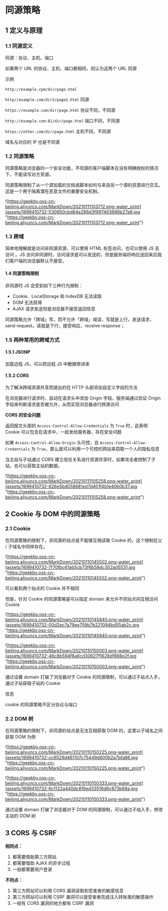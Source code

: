 
# [](#%E5%90%8C%E6%BA%90%E7%AD%96%E7%95%A5)同源策略

## [](#1-%E5%AE%9A%E4%B9%89%E4%B8%8E%E5%8E%9F%E7%90%86)1 定义与原理

### [](#11-%E5%90%8C%E6%BA%90%E5%AE%9A%E4%B9%89)1.1 同源定义

同源：协议、主机、端口

如果两个 URL 的协议、主机、端口都相同，则认为这两个 URL 同源

示例

`http://example.cpm/dir/page.html`

`http//example.com/dir2/page2.html` 同源

`https://example.com/dir/page.html` 协议不同，不同源

`http://example.com:81/dir/page.html` 端口不同，不同源

`https://other.com/dir/page.html` 主机不同，不同源

域名与对应的 IP 也是不同源

### [](#12-%E5%90%8C%E6%BA%90%E7%AD%96%E7%95%A5)1.2 同源策略

同源策略是浏览器的一个安全功能，不同源的客户端脚本在没有明确授权的情况下，不能读写对方资源。

同源策略限制了从一个源加载的文档或脚本如何与来自另一个源的资源进行交互。这是一个用于隔离潜在恶意文件的重要安全机制。

![https://geekby.oss-cn-beijing.aliyuncs.com/MarkDown/20210111103712.png-water_print](assets/1699410732-530650cbd84e288d3f997463686b27a6.jpg "https://geekby.oss-cn-beijing.aliyuncs.com/MarkDown/20210111103712.png-water_print")

### [](#13-%E8%B7%A8%E5%9F%9F)1.3 跨域

简单地理解就是访问非同源资源，可以使用 HTML 标签访问，也可以使用 JS 去访问 。JS 访问非同源时，访问请求是可以发送的，但是服务端将响应送回来后我们客户端的浏览器默认不接受。

#### [](#14-%E5%90%8C%E6%BA%90%E7%AD%96%E7%95%A5%E9%99%90%E5%88%B6)1.4 同源策略限制

非同源时 JS 会受到如下三种行为限制：

-   Cookie、LocalStorage 和 IndexDB 无法读取
-   DOM 无法获得
-   AJAX 请求发送但是浏览器不接受返回信息

同源策略允许「跨域」写，而不允许「跨域」域读，写就是上行，发送请求，send request，读就是下行，接受响应，receive response；

### [](#15-%E4%B8%A4%E7%A7%8D%E5%B8%B8%E7%94%A8%E7%9A%84%E8%B7%A8%E5%9F%9F%E6%96%B9%E5%BC%8F)1.5 两种常用的跨域方式

#### [](#151-jsonp)1.5.1 JSONP

加载远程 JS，可以把远程 JS 中数据带进来

#### [](#152-cors)1.5.2 CORS

为了解决跨域资源共享而提出的在 HTTP 头部添加自定义字段的方法

在浏览器进行请求时，自动在请求头中添加 Origin 字段，服务端通过验证 Origin 字段来判断请求是否被允许，从而实现浏览器进行跨源访问

**CORS 的安全问题**

返回报文头部的 `Access-Control-Allow-Credentials` 为 `True` 时，这表明 Cookie 可以包含在请求中，一起发给服务器，存在安全问题

如果 `Access-Control-Allow-Origin` 头可控，且 `Access-Control-Allow-Credentials` 为 `True`，那么就可以利用一个可控的网站来窃取一个人的隐私信息

当主站与子站通过 CORS 建立信任关系进行资源共享时，如果攻击者控制了子站，也可以获取主站的数据。

![https://geekby.oss-cn-beijing.aliyuncs.com/MarkDown/20210111105258.png-water_print](assets/1699410732-826e5bd058681ed7d401f4b1e40b0b37.jpg "https://geekby.oss-cn-beijing.aliyuncs.com/MarkDown/20210111105258.png-water_print")

## [](#2-cookie-%E4%B8%8E-dom-%E4%B8%AD%E7%9A%84%E5%90%8C%E6%BA%90%E7%AD%96%E7%95%A5)2 Cookie 与 DOM 中的同源策略

### [](#21-cookie)2.1 Cookie

在同源策略的限制下，非同源的站点是不能够互相读取 Cookie 的，这个限制在父 / 子域名中同样存在。

![https://geekby.oss-cn-beijing.aliyuncs.com/MarkDown/20210110145502.png-water_print](assets/1699410732-7f70fbc61ab5cb73f6b58dc302ad5531.jpg "https://geekby.oss-cn-beijing.aliyuncs.com/MarkDown/20210110145502.png-water_print")

可以看到两个站点的 Cookie 并不相同

但是，针对 Cookie 的同源策略是可以指定 domain 来允许不同站点间互相访问 Cookie

![https://geekby.oss-cn-beijing.aliyuncs.com/MarkDown/20210110145840.png-water_print](assets/1699410732-00d2ec7a79ee759b7b221094bd55ab2c.jpg "https://geekby.oss-cn-beijing.aliyuncs.com/MarkDown/20210110145840.png-water_print")

![https://geekby.oss-cn-beijing.aliyuncs.com/MarkDown/20210110150003.png-water_print](assets/1699410732-46c8b594f8a6cd30627f1628df898e2f.jpg "https://geekby.oss-cn-beijing.aliyuncs.com/MarkDown/20210110150003.png-water_print")

通过设置 domain 打破了浏览器对于 Cookie 的同源限制，可以通过子站点入手，通过子站获取子站的 Cookie

信息

cookie 的同源策略不区分协议与端口

### [](#22-dom-%E6%A0%91)2.2 DOM 树

在同源策略的限制下，非同源的站点是无法互相获取 DOM 的，这里以子域名之间获取 DOM 为例

![https://geekby.oss-cn-beijing.aliyuncs.com/MarkDown/20210110150225.png-water_print](assets/1699410732-cc6528d461107c75449d800b2a7bfa86.jpg "https://geekby.oss-cn-beijing.aliyuncs.com/MarkDown/20210110150225.png-water_print")

![https://geekby.oss-cn-beijing.aliyuncs.com/MarkDown/20210110150333.png-water_print](assets/1699410732-6c1122a440dc816ed33516d6c873b68a.jpg "https://geekby.oss-cn-beijing.aliyuncs.com/MarkDown/20210110150333.png-water_print")

通过设置 domain 打破了浏览器对于 DOM 的同源限制，可以通过子站入手，修改主站的 DOM 树

## [](#3-cors-%E4%B8%8E-csrf)3 CORS 与 CSRF

**相同点：**

1.  都需要借助第三方网站
2.  都需要借助 AJAX 的异步过程
3.  一般都需要用户登录

**不同点：**

1.  第三方网站可以利用 CORS 漏洞读取到受害者的敏感信息
2.  第三方网站可以利用 CSRF 漏洞可以提受害者完成注入转账类的敏感操作
3.  一般有 CORS 漏洞的地方都有 CSRF 漏洞
